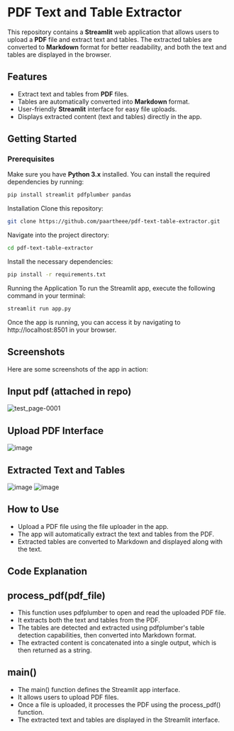 # PDF Text and Table Extractor

This repository contains a **Streamlit** web application that allows users to upload a **PDF** file and extract text and tables. The extracted tables are converted to **Markdown** format for better readability, and both the text and tables are displayed in the browser.

## Features

- Extract text and tables from **PDF** files.
- Tables are automatically converted into **Markdown** format.
- User-friendly **Streamlit** interface for easy file uploads.
- Displays extracted content (text and tables) directly in the app.

## Getting Started

### Prerequisites

Make sure you have **Python 3.x** installed. You can install the required dependencies by running:

```bash
pip install streamlit pdfplumber pandas
```
Installation
Clone this repository:

```bash
git clone https://github.com/paartheee/pdf-text-table-extractor.git
```
Navigate into the project directory:
```bash
cd pdf-text-table-extractor
```
Install the necessary dependencies:

```bash
pip install -r requirements.txt
```

Running the Application
To run the Streamlit app, execute the following command in your terminal:

```bash
streamlit run app.py
```
Once the app is running, you can access it by navigating to http://localhost:8501 in your browser.
## Screenshots
Here are some screenshots of the app in action:
## Input pdf (attached in repo)
![test_page-0001](https://github.com/user-attachments/assets/05e98d86-5ee3-4eb2-bdf0-9f9d15a272e1)


## Upload PDF Interface
![image](https://github.com/user-attachments/assets/86641fc5-9458-4fd3-84e2-28167847539c)


## Extracted Text and Tables
![image](https://github.com/user-attachments/assets/945100b7-e7cb-4bd9-acc7-b7c12baef218)
![image](https://github.com/user-attachments/assets/60a497dc-db64-48a9-aa79-aa0b7a2573e6)

## How to Use
- Upload a PDF file using the file uploader in the app.
- The app will automatically extract the text and tables from the PDF.
- Extracted tables are converted to Markdown and displayed along with the text.
## Code Explanation
## **process_pdf(pdf_file)**
- This function uses pdfplumber to open and read the uploaded PDF file.
- It extracts both the text and tables from the PDF.
- The tables are detected and extracted using pdfplumber's table detection capabilities, then converted into Markdown format.
- The extracted content is concatenated into a single output, which is then returned as a string.

## **main()**

- The main() function defines the Streamlit app interface.
- It allows users to upload PDF files.
- Once a file is uploaded, it processes the PDF using the process_pdf() function.
- The extracted text and tables are displayed in the Streamlit interface.
